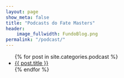 ```yaml
---
layout: page
show_meta: false
title: "Podcasts do Fate Masters"
header:
    image_fullwidth: FundoBlog.png
permalink: "/podcast/"
---
```

<ul>
    {% for post in site.categories.podcast %}
    <li><a href="{{ post.url }}">{{ post.title }}</a></li>
    {% endfor %}
</ul>

<ul>

